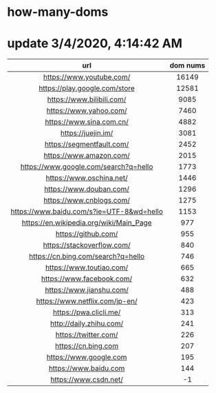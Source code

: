 # how-many-doms

# update 3/4/2020, 4:14:42 AM

url | dom nums
:-: | :-:
https://www.youtube.com/ | 16149
https://play.google.com/store | 12581
https://www.bilibili.com/ | 9085
https://www.yahoo.com/ | 7460
https://www.sina.com.cn/ | 4882
https://juejin.im/ | 3081
https://segmentfault.com/ | 2452
https://www.amazon.com/ | 2015
https://www.google.com/search?q=hello | 1773
https://www.oschina.net/ | 1446
https://www.douban.com/ | 1296
https://www.cnblogs.com/ | 1275
https://www.baidu.com/s?ie=UTF-8&wd=hello | 1153
https://en.wikipedia.org/wiki/Main_Page | 977
https://github.com/ | 955
https://stackoverflow.com/ | 840
https://cn.bing.com/search?q=hello | 746
https://www.toutiao.com/ | 665
https://www.facebook.com/ | 632
https://www.jianshu.com/ | 488
https://www.netflix.com/jp-en/ | 423
https://pwa.clicli.me/ | 313
http://daily.zhihu.com/ | 241
https://twitter.com/ | 226
https://cn.bing.com | 207
https://www.google.com | 195
https://www.baidu.com | 144
https://www.csdn.net/ | -1
